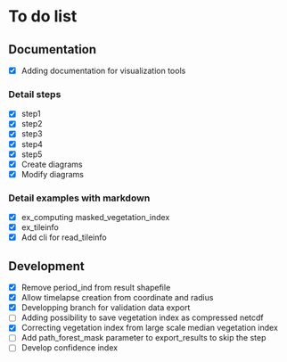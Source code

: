 # To do list
## Documentation
- [x] Adding documentation for visualization tools
### Detail steps
- [x] step1
- [x] step2
- [x] step3
- [x] step4
- [x] step5
- [x] Create diagrams
- [x] Modify diagrams
### Detail examples with markdown
- [x] ex_computing masked_vegetation_index
- [x] ex_tileinfo
- [x] Add cli for read_tileinfo
## Development
- [x] Remove period_ind from result shapefile
- [x] Allow timelapse creation from coordinate and radius
- [x] Developping branch for validation data export
- [ ] Adding possibility to save vegetation index as compressed netcdf
- [x] Correcting vegetation index from large scale median vegetation index 
- [ ] Add path_forest_mask parameter to export_results to skip the step
- [ ] Develop confidence index
